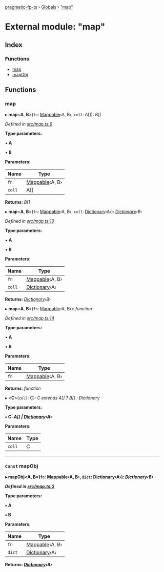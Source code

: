 [pragmatic-fp-ts](../README.md) › [Globals](../globals.md) › ["map"](_map_.md)

# External module: "map"

## Index

### Functions

* [map](_map_.md#map)
* [mapObj](_map_.md#const-mapobj)

## Functions

###  map

▸ **map**<**A**, **B**>(`fn`: [Mappable](_types_.md#mappable)‹A, B›, `coll`: A[]): *B[]*

*Defined in [src/map.ts:9](https://github.com/hermann-p/pragmatic-fp-ts/blob/6562256/src/map.ts#L9)*

**Type parameters:**

▪ **A**

▪ **B**

**Parameters:**

Name | Type |
------ | ------ |
`fn` | [Mappable](_types_.md#mappable)‹A, B› |
`coll` | A[] |

**Returns:** *B[]*

▸ **map**<**A**, **B**>(`fn`: [Mappable](_types_.md#mappable)‹A, B›, `coll`: [Dictionary](_types_.md#dictionary)‹A›): *[Dictionary](_types_.md#dictionary)‹B›*

*Defined in [src/map.ts:10](https://github.com/hermann-p/pragmatic-fp-ts/blob/6562256/src/map.ts#L10)*

**Type parameters:**

▪ **A**

▪ **B**

**Parameters:**

Name | Type |
------ | ------ |
`fn` | [Mappable](_types_.md#mappable)‹A, B› |
`coll` | [Dictionary](_types_.md#dictionary)‹A› |

**Returns:** *[Dictionary](_types_.md#dictionary)‹B›*

▸ **map**<**A**, **B**>(`fn`: [Mappable](_types_.md#mappable)‹A, B›): *function*

*Defined in [src/map.ts:14](https://github.com/hermann-p/pragmatic-fp-ts/blob/6562256/src/map.ts#L14)*

**Type parameters:**

▪ **A**

▪ **B**

**Parameters:**

Name | Type |
------ | ------ |
`fn` | [Mappable](_types_.md#mappable)‹A, B› |

**Returns:** *function*

▸ <**C**>(`coll`: C): *C extends A[] ? B[] : Dictionary<B>*

**Type parameters:**

▪ **C**: *A[] | [Dictionary](_types_.md#dictionary)‹A›*

**Parameters:**

Name | Type |
------ | ------ |
`coll` | C |

___

### `Const` mapObj

▸ **mapObj**<**A**, **B**>(`fn`: [Mappable](_types_.md#mappable)‹A, B›, `dict`: [Dictionary](_types_.md#dictionary)‹A›): *[Dictionary](_types_.md#dictionary)‹B›*

*Defined in [src/map.ts:3](https://github.com/hermann-p/pragmatic-fp-ts/blob/6562256/src/map.ts#L3)*

**Type parameters:**

▪ **A**

▪ **B**

**Parameters:**

Name | Type |
------ | ------ |
`fn` | [Mappable](_types_.md#mappable)‹A, B› |
`dict` | [Dictionary](_types_.md#dictionary)‹A› |

**Returns:** *[Dictionary](_types_.md#dictionary)‹B›*
